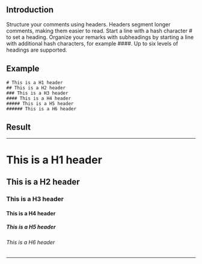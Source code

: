 ## Introduction
Structure your comments using headers. Headers segment longer comments, making them easier to read.
Start a line with a hash character # to set a heading. Organize your remarks with subheadings by starting a line with additional hash characters, for example ####. Up to six levels of headings are supported.

## Example
```
# This is a H1 header
## This is a H2 header
### This is a H3 header
#### This is a H4 header
##### This is a H5 header
###### This is a H6 header
```
## Result 

---------------------
# This is a H1 header
## This is a H2 header
### This is a H3 header
#### This is a H4 header
##### This is a H5 header
###### This is a H6 header
-------------------